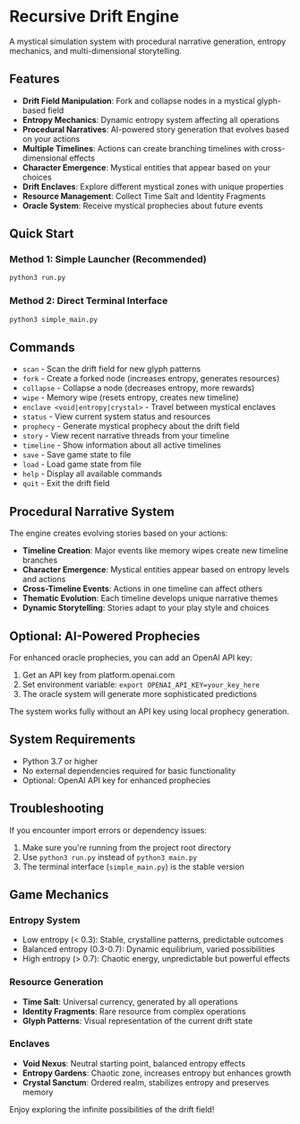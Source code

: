 # Recursive Drift Engine

A mystical simulation system with procedural narrative generation, entropy mechanics, and multi-dimensional storytelling.

## Features

- **Drift Field Manipulation**: Fork and collapse nodes in a mystical glyph-based field
- **Entropy Mechanics**: Dynamic entropy system affecting all operations
- **Procedural Narratives**: AI-powered story generation that evolves based on your actions
- **Multiple Timelines**: Actions can create branching timelines with cross-dimensional effects
- **Character Emergence**: Mystical entities that appear based on your choices
- **Drift Enclaves**: Explore different mystical zones with unique properties
- **Resource Management**: Collect Time Salt and Identity Fragments
- **Oracle System**: Receive mystical prophecies about future events

## Quick Start

### Method 1: Simple Launcher (Recommended)
```bash
python3 run.py
```

### Method 2: Direct Terminal Interface
```bash
python3 simple_main.py
```

## Commands

- `scan` - Scan the drift field for new glyph patterns
- `fork` - Create a forked node (increases entropy, generates resources)
- `collapse` - Collapse a node (decreases entropy, more rewards)  
- `wipe` - Memory wipe (resets entropy, creates new timeline)
- `enclave <void|entropy|crystal>` - Travel between mystical enclaves
- `status` - View current system status and resources
- `prophecy` - Generate mystical prophecy about the drift field
- `story` - View recent narrative threads from your timeline
- `timeline` - Show information about all active timelines
- `save` - Save game state to file
- `load` - Load game state from file
- `help` - Display all available commands
- `quit` - Exit the drift field

## Procedural Narrative System

The engine creates evolving stories based on your actions:

- **Timeline Creation**: Major events like memory wipes create new timeline branches
- **Character Emergence**: Mystical entities appear based on entropy levels and actions
- **Cross-Timeline Events**: Actions in one timeline can affect others
- **Thematic Evolution**: Each timeline develops unique narrative themes
- **Dynamic Storytelling**: Stories adapt to your play style and choices

## Optional: AI-Powered Prophecies

For enhanced oracle prophecies, you can add an OpenAI API key:

1. Get an API key from platform.openai.com
2. Set environment variable: `export OPENAI_API_KEY=your_key_here`
3. The oracle system will generate more sophisticated predictions

The system works fully without an API key using local prophecy generation.

## System Requirements

- Python 3.7 or higher
- No external dependencies required for basic functionality
- Optional: OpenAI API key for enhanced prophecies

## Troubleshooting

If you encounter import errors or dependency issues:

1. Make sure you're running from the project root directory
2. Use `python3 run.py` instead of `python3 main.py`
3. The terminal interface (`simple_main.py`) is the stable version

## Game Mechanics

### Entropy System
- Low entropy (< 0.3): Stable, crystalline patterns, predictable outcomes
- Balanced entropy (0.3-0.7): Dynamic equilibrium, varied possibilities  
- High entropy (> 0.7): Chaotic energy, unpredictable but powerful effects

### Resource Generation
- **Time Salt**: Universal currency, generated by all operations
- **Identity Fragments**: Rare resource from complex operations
- **Glyph Patterns**: Visual representation of the current drift state

### Enclaves
- **Void Nexus**: Neutral starting point, balanced entropy effects
- **Entropy Gardens**: Chaotic zone, increases entropy but enhances growth
- **Crystal Sanctum**: Ordered realm, stabilizes entropy and preserves memory

Enjoy exploring the infinite possibilities of the drift field!